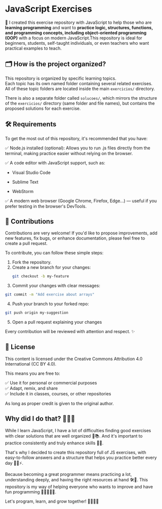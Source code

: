 
# JavaScript Exercises

🧩 I created this exercise repository with JavaScript to help those who are **learning programming** and want to **practice logic, structures, functions, and programming concepts, including object-oriented programming (OOP)** with a focus on modern JavaScript.This repository is ideal for beginners, students, self-taught individuals, or even teachers who want practical examples to teach.

## 🗂 How is the project organized?
This repository is organized by specific learning topics.  
Each topic has its own named folder containing several related exercises.  
All of these topic folders are located inside the main `exercicios/` directory.

There is also a separate folder called `solucoes/`, which mirrors the structure of the `exercicios/` directory (same folder and file names), but contains the proposed solutions for each exercise.
## 🛠 Requirements 
To get the most out of this repository, it's recommended that you have:

✅ Node.js installed (optional):
Allows you to run .js files directly from the terminal, making practice easier without relying on the browser.

✅ A code editor with JavaScript support, such as:

- Visual Studio Code

- Sublime Text

- WebStorm

✅ A modern web browser (Google Chrome, Firefox, Edge...) — useful if you prefer testing in the browser's DevTools.

## 🤝 Contributions

Contributions are very welcome! 
If you'd like to propose improvements, add new features, fix bugs, or enhance documentation, please feel free to create a pull request.

To contribute, you can follow these simple steps:

1. Fork the repository.
2. Create a new branch for your changes:  
   ```bash
   git checkout -b my-feature
   ```
3. Commit your changes with clear messages:

```bash
git commit -m "Add exercise about arrays"
```

4. Push your branch to your forked repo:

```bash
git push origin my-suggestion
```
5. Open a pull request explaining your changes

Every contribution will be reviewed with attention and respect. ✨
## 📄 License

This content is licensed under the Creative Commons Attribution 4.0 International (CC BY 4.0).

This means you are free to:

✅ Use it for personal or commercial purposes  
✅ Adapt, remix, and share  
✅ Include it in classes, courses, or other repositories  

As long as proper credit is given to the original author.
## Why did I do that? 🤔🚀🔥
While I learn JavaScript, I have a lot of difficulties finding good exercises with clear solutions that are well organized 🤯📚. And it's important to practice consistently and truly enhance skills 💪✨.

That's why I decided to create this repository full of JS exercises, with easy-to-follow answers and a structure that helps you practice better every day 🧑‍💻⚡.

Because becoming a great programmer means practicing a lot, understanding deeply, and having the right resources at hand 🛠️🚀. This repository is my way of helping everyone who wants to improve and have fun programming 🎉👩‍💻👨‍💻.

Let's program, learn, and grow together! 🚀🔥🔥🔥

